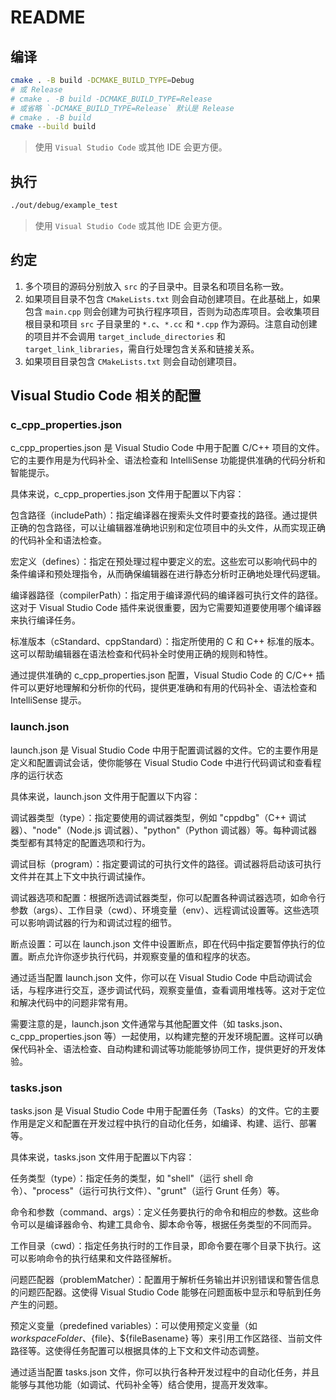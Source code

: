 # README

## 编译

``` sh
cmake . -B build -DCMAKE_BUILD_TYPE=Debug
# 或 Release
# cmake . -B build -DCMAKE_BUILD_TYPE=Release
# 或省略 `-DCMAKE_BUILD_TYPE=Release` 默认是 Release
# cmake . -B build
cmake --build build
```

> 使用 `Visual Studio Code` 或其他 IDE 会更方便。

## 执行

``` sh
./out/debug/example_test
```

> 使用 `Visual Studio Code` 或其他 IDE 会更方便。

## 约定

1. 多个项目的源码分别放入 `src` 的子目录中。目录名和项目名称一致。
1. 如果项目目录不包含 `CMakeLists.txt` 则会自动创建项目。在此基础上，如果包含 `main.cpp` 则会创建为可执行程序项目，否则为动态库项目。会收集项目根目录和项目 `src` 子目录里的 `*.c`、`*.cc` 和 `*.cpp` 作为源码。注意自动创建的项目并不会调用 `target_include_directories` 和 `target_link_libraries`，需自行处理包含关系和链接关系。
1. 如果项目目录包含 `CMakeLists.txt` 则会自动创建项目。

## Visual Studio Code 相关的配置

### c_cpp_properties.json

c_cpp_properties.json 是 Visual Studio Code 中用于配置 C/C++ 项目的文件。它的主要作用是为代码补全、语法检查和 IntelliSense 功能提供准确的代码分析和智能提示。

具体来说，c_cpp_properties.json 文件用于配置以下内容：

包含路径（includePath）：指定编译器在搜索头文件时要查找的路径。通过提供正确的包含路径，可以让编辑器准确地识别和定位项目中的头文件，从而实现正确的代码补全和语法检查。

宏定义（defines）：指定在预处理过程中要定义的宏。这些宏可以影响代码中的条件编译和预处理指令，从而确保编辑器在进行静态分析时正确地处理代码逻辑。

编译器路径（compilerPath）：指定用于编译源代码的编译器可执行文件的路径。这对于 Visual Studio Code 插件来说很重要，因为它需要知道要使用哪个编译器来执行编译任务。

标准版本（cStandard、cppStandard）：指定所使用的 C 和 C++ 标准的版本。这可以帮助编辑器在语法检查和代码补全时使用正确的规则和特性。

通过提供准确的 c_cpp_properties.json 配置，Visual Studio Code 的 C/C++ 插件可以更好地理解和分析你的代码，提供更准确和有用的代码补全、语法检查和 IntelliSense 提示。

### launch.json

launch.json 是 Visual Studio Code 中用于配置调试器的文件。它的主要作用是定义和配置调试会话，使你能够在 Visual Studio Code 中进行代码调试和查看程序的运行状态

具体来说，launch.json 文件用于配置以下内容：

调试器类型（type）：指定要使用的调试器类型，例如 "cppdbg"（C++ 调试器）、"node"（Node.js 调试器）、"python"（Python 调试器）等。每种调试器类型都有其特定的配置选项和行为。

调试目标（program）：指定要调试的可执行文件的路径。调试器将启动该可执行文件并在其上下文中执行调试操作。

调试器选项和配置：根据所选调试器类型，你可以配置各种调试器选项，如命令行参数（args）、工作目录（cwd）、环境变量（env）、远程调试设置等。这些选项可以影响调试器的行为和调试过程的细节。

断点设置：可以在 launch.json 文件中设置断点，即在代码中指定要暂停执行的位置。断点允许你逐步执行代码，并观察变量的值和程序的状态。

通过适当配置 launch.json 文件，你可以在 Visual Studio Code 中启动调试会话，与程序进行交互，逐步调试代码，观察变量值，查看调用堆栈等。这对于定位和解决代码中的问题非常有用。

需要注意的是，launch.json 文件通常与其他配置文件（如 tasks.json、c_cpp_properties.json 等）一起使用，以构建完整的开发环境配置。这样可以确保代码补全、语法检查、自动构建和调试等功能能够协同工作，提供更好的开发体验。

### tasks.json

tasks.json 是 Visual Studio Code 中用于配置任务（Tasks）的文件。它的主要作用是定义和配置在开发过程中执行的自动化任务，如编译、构建、运行、部署等。

具体来说，tasks.json 文件用于配置以下内容：

任务类型（type）：指定任务的类型，如 "shell"（运行 shell 命令）、"process"（运行可执行文件）、"grunt"（运行 Grunt 任务）等。

命令和参数（command、args）：定义任务要执行的命令和相应的参数。这些命令可以是编译器命令、构建工具命令、脚本命令等，根据任务类型的不同而异。

工作目录（cwd）：指定任务执行时的工作目录，即命令要在哪个目录下执行。这可以影响命令的执行结果和文件路径解析。

问题匹配器（problemMatcher）：配置用于解析任务输出并识别错误和警告信息的问题匹配器。这使得 Visual Studio Code 能够在问题面板中显示和导航到任务产生的问题。

预定义变量（predefined variables）：可以使用预定义变量（如 ${workspaceFolder}、${file}、${fileBasename} 等）来引用工作区路径、当前文件路径等。这使得任务配置可以根据具体的上下文和文件动态调整。

通过适当配置 tasks.json 文件，你可以执行各种开发过程中的自动化任务，并且能够与其他功能（如调试、代码补全等）结合使用，提高开发效率。
